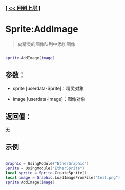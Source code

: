 ### [[ << 回到上层 ]](README.md)

# Sprite:AddImage

> 向精灵的图像队列中添加图像

```lua

sprite:AddImage(image)

```

## 参数：

+ sprite [userdata-Sprite]：精灵对象

+ image [userdata-Image]：图像对象

## 返回值：

无

## 示例

```lua

Graphic = UsingModule("EtherGraphic")
Sprite = UsingModule("EtherSprite")
local sprite = Sprite.CreateSprite()
local image = Graphic.LoadImageFromFile("test.png")
sprite:AddImage(image)

```